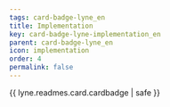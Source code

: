 ```yaml
---
tags: card-badge-lyne_en
title: Implementation
key: card-badge-lyne-implementation_en
parent: card-badge-lyne_en
icon: implementation
order: 4
permalink: false  
---
```

{{ lyne.readmes.card.cardbadge | safe }}




